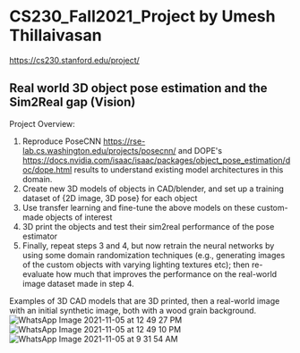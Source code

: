 # CS230_Fall2021_Project by Umesh Thillaivasan

https://cs230.stanford.edu/project/

## Real world 3D object pose estimation and the Sim2Real gap (Vision)

Project Overview:
1. Reproduce PoseCNN https://rse-lab.cs.washington.edu/projects/posecnn/ and DOPE's https://docs.nvidia.com/isaac/isaac/packages/object_pose_estimation/doc/dope.html results to understand existing model architectures in this domain.
2. Create new 3D models of objects in CAD/blender, and set up a training dataset of {2D image, 3D pose} for each object
3. Use transfer learning and fine-tune the above models on these custom-made objects of interest
4. 3D print the objects and test their sim2real performance of the pose estimator
5. Finally, repeat steps 3 and 4, but now retrain the neural networks by using some domain randomization techniques (e.g., generating images of the custom objects with varying lighting textures etc); then re-evaluate how much that improves the performance on the real-world image dataset made in step 4.

Examples of 3D CAD models that are 3D printed, then a real-world image with an initial synthetic image, both with a wood grain background.
![WhatsApp Image 2021-11-05 at 12 49 27 PM](https://user-images.githubusercontent.com/25275773/140565258-fcda7c61-a207-4999-92c2-c8534bc3b5c2.jpeg)
![WhatsApp Image 2021-11-05 at 12 49 10 PM](https://user-images.githubusercontent.com/25275773/140565259-4137c5af-527b-4310-8b27-5930b9be5c1d.jpeg)
![WhatsApp Image 2021-11-05 at 9 31 54 AM](https://user-images.githubusercontent.com/25275773/140565262-f9f7be90-49d0-411c-a9e8-03dc999ccd5a.jpeg)
